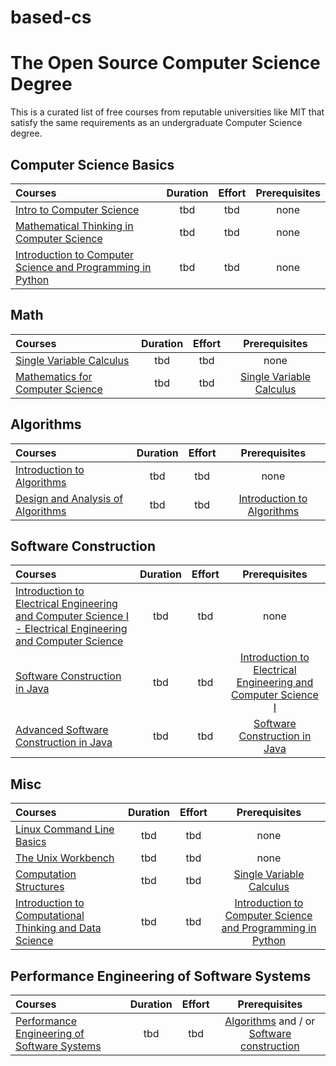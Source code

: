 # based-cs

# The Open Source Computer Science Degree

This is a curated list of free courses from reputable universities like MIT that satisfy the same requirements as an undergraduate Computer Science degree.


## Computer Science Basics
Courses | Duration | Effort | Prerequisites
:-- |  :--: | :--: |  :--:
[Intro to Computer Science](https://www.edx.org/course/cs50s-introduction-computer-science-harvardx-cs50x)  | tbd | tbd  | none
[Mathematical Thinking in Computer Science](https://click.linksynergy.com/deeplink?id=PtFMiHYfEVk&mid=40328&murl=https%3A%2F%2Fwww.coursera.org%2Flearn%2Fwhat-is-a-proof) | tbd | tbd | none
[Introduction to Computer Science and Programming in Python ](https://ocw.mit.edu/courses/electrical-engineering-and-computer-science/6-0001-introduction-to-computer-science-and-programming-in-python-fall-2016/) | tbd | tbd  | none


## Math
Courses | Duration | Effort | Prerequisites
:-- |  :--: | :--: |  :--:
[Single Variable Calculus ](https://ocw.mit.edu/courses/mathematics/18-01sc-single-variable-calculus-fall-2010/)  | tbd | tbd  | none
[Mathematics for Computer Science](https://ocw.mit.edu/courses/electrical-engineering-and-computer-science/6-042j-mathematics-for-computer-science-spring-2015/) | tbd | tbd  |[Single Variable Calculus ](https://ocw.mit.edu/courses/mathematics/18-01sc-single-variable-calculus-fall-2010/)


## Algorithms
Courses | Duration | Effort | Prerequisites
:-- |  :--: | :--: |  :--:
[Introduction to Algorithms ](https://ocw.mit.edu/courses/electrical-engineering-and-computer-science/6-006-introduction-to-algorithms-fall-2011/)  | tbd | tbd  | none
[Design and Analysis of Algorithms ](https://ocw.mit.edu/courses/electrical-engineering-and-computer-science/6-046j-design-and-analysis-of-algorithms-spring-2015/)  | tbd | tbd  | [Introduction to Algorithms](https://ocw.mit.edu/courses/electrical-engineering-and-computer-science/6-006-introduction-to-algorithms-fall-2011/)  


## Software Construction
Courses | Duration | Effort | Prerequisites
:-- |  :--: | :--: |  :--:
[Introduction to Electrical Engineering and Computer Science I - Electrical Engineering and Computer Science ](https://ocw.mit.edu/courses/electrical-engineering-and-computer-science/6-01sc-introduction-to-electrical-engineering-and-computer-science-i-spring-2011/)| tbd | tbd  | none
[Software Construction in Java ](https://openlearninglibrary.mit.edu/courses/course-v1:MITx+6.005.1x+3T2016/about)| tbd | tbd  | [Introduction to Electrical Engineering and Computer Science I ](https://ocw.mit.edu/courses/electrical-engineering-and-computer-science/6-01sc-introduction-to-electrical-engineering-and-computer-science-i-spring-2011/)
[Advanced Software Construction in Java ](https://openlearninglibrary.mit.edu/courses/course-v1:MITx+6.005.2x+1T2017/about)| tbd | tbd  | [Software Construction in Java ](https://openlearninglibrary.mit.edu/courses/course-v1:MITx+6.005.1x+3T2016/about)



## Misc
Courses | Duration | Effort | Prerequisites
:-- |  :--: | :--: |  :--:
[Linux Command Line Basics](https://imp.i115008.net/linux-command-line-basics)  | tbd | tbd  | none
[The Unix Workbench](https://click.linksynergy.com/deeplink?id=PtFMiHYfEVk&mid=40328&murl=https%3A%2F%2Fwww.coursera.org%2Flearn%2Funix) | tbd | tbd | none
[Computation Structures](https://ocw.mit.edu/courses/electrical-engineering-and-computer-science/6-004-computation-structures-spring-2009/)| tbd | tbd | [Single Variable Calculus ](https://ocw.mit.edu/courses/mathematics/18-01sc-single-variable-calculus-fall-2010/)
[Introduction to Computational Thinking and Data Science ](https://ocw.mit.edu/courses/electrical-engineering-and-computer-science/6-0002-introduction-to-computational-thinking-and-data-science-fall-2016/) | tbd | tbd  | [Introduction to Computer Science and Programming in Python ](https://ocw.mit.edu/courses/electrical-engineering-and-computer-science/6-0001-introduction-to-computer-science-and-programming-in-python-fall-2016/) 



## Performance Engineering of Software Systems
Courses | Duration | Effort | Prerequisites
:-- |  :--: | :--: |  :--:
[Performance Engineering of Software Systems](https://ocw.mit.edu/courses/electrical-engineering-and-computer-science/6-172-performance-engineering-of-software-systems-fall-2018/) | tbd | tbd  | [ Algorithms](https://github.com/neos-20/based-cs#algorithms)  and / or [Software construction](https://github.com/neos-20/based-cs#software-construction)
